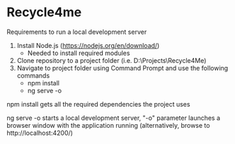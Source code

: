 # Recycle4me

Requirements to run a local development server

1. Install Node.js (https://nodejs.org/en/download/)
    - Needed to install required modules
2. Clone repository to a project folder (i.e. D:\Projects\Recycle4Me\)
3. Navigate to project folder using Command Prompt and use the following commands
    - npm install
    - ng serve -o
  
npm install gets all the required dependencies the project uses

ng serve -o starts a local development server, "-o" parameter launches a browser window with the application running (alternatively, browse to http://localhost:4200/)
